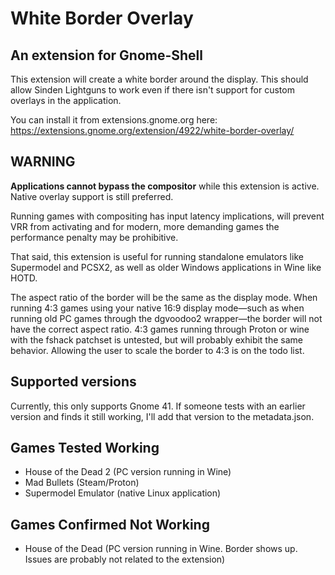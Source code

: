 # White Border Overlay

## An extension for Gnome-Shell

This extension will create a white border around the display. This should allow Sinden Lightguns to work even if there isn't support for custom overlays in the application.

You can install it from extensions.gnome.org here: https://extensions.gnome.org/extension/4922/white-border-overlay/


## WARNING

**Applications cannot bypass the compositor** while this extension is active. Native overlay support is still preferred.

Running games with compositing has input latency implications, will prevent VRR from activating and for modern, more demanding games the performance penalty may be prohibitive.

That said, this extension is useful for running standalone emulators like Supermodel and PCSX2, as well as older Windows applications in Wine like HOTD.

The aspect ratio of the border will be the same as the display mode. When running 4:3 games using your native 16:9 display mode—such as when running old PC games
through the dgvoodoo2 wrapper—the border will not have the correct aspect ratio. 4:3 games running through Proton or wine with the fshack patchset is untested,
but will probably exhibit the same behavior. Allowing the user to scale the border to 4:3 is on the todo list.


## Supported versions

Currently, this only supports Gnome 41. If someone tests with an earlier version and finds it still working, I'll add that version to the metadata.json.


## Games Tested Working

* House of the Dead 2 (PC version running in Wine)
* Mad Bullets (Steam/Proton)
* Supermodel Emulator (native Linux application)


## Games Confirmed Not Working

* House of the Dead (PC version running in Wine. Border shows up. Issues are probably not related to the extension)
